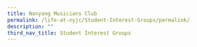 ```yaml
---
title: Nanyang Musicians Club
permalink: /life-at-nyjc/Student-Interest-Groups/permalink/
description: ""
third_nav_title: Student Interest Groups
---
```

